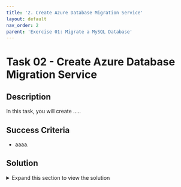 ```yaml
---
title: '2. Create Azure Database Migration Service'
layout: default
nav_order: 2
parent: 'Exercise 01: Migrate a MySQL Database'
---
```


# Task 02 - Create Azure Database Migration Service

## Description

In this task, you will create .....





## Success Criteria

* aaaa.



## Solution

<details markdown="block">
<summary>Expand this section to view the solution</summary>

1. On the **Home** page within the Azure Portal, towards the top, select **Create a resource**.

    ![The Create a resource button on the Azure Portal Home page is highlighted.](../../resources/images/lab01_02_CreateResource.png "Create a resource")

2. Within the **Search services and marketplace** field, type `azure database migration service`, press Enter, then select **Azure Database Migration Service** in the search results.

    ![Azure Database Migration Service is highlighted in marketplace search results.](../../resources/images/lab01_02_MigrationService.png "Azure Database Migration Service in marketplace")

3. Select **Create**.

4. On the **Select migration scenario and Database Migration Service** pane, select the following values:

    - **Source server type**: `MySQL`
    - **Target server type**: `Azure Database for MySQL`

    ![Source and Target type fields selected for MySQL.](../../resources/images/lab01_02_CreateMigrationScenario.png "Migration source and target server types")

5. Select the **Select** button.

    ![Select button](../../resources/images/lab01_02_MigrationServiceSelect.png "Select button")

6. On the **Create Migration Service** pane, select the following values:

    - **Resource group**: Select the resource group that you created for this lab. Such as `terrafirm-rg`.
    - **Migration service name**: Enter a unique name, such as `terrafirm-database-migration`.
    - **Location**: Select the Azure Region that was used to create the resource group.

    ![Create Migration Service pane with values entered.](../../resources/images/lab01_02_CreateMigrationService.png "Create Migration Service pane")

7. Select **Next: Networking >>**.

    ![Next Networking button highlighted.](../../resources/images/lab01_02_MigrationServiceNetworking.png "Next Networking button")

8. On the **Networking** tab, select the **terrafirm-hub-vnet/hub** VNet and Subnet.

    ![On Create Migration Service screen the VNet is selected.](../../resources/images/lab01_02_CreateMigrationServiceNetworking.png "VNet selected")

9. Select **Review + create**.

    ![Review + create button highlighted.](../../resources/images/lab01_02_MigrationServiceReviewCreate.png "Review + create button")

10. Select **Create** to provision the service.

    ![Create button is highlighted.](../../resources/images/lab01_02_CreateMigrationServiceCreate.png "Create button")

</details>
